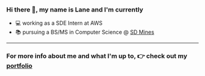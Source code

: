 ### Hi there 👋, my name is Lane and I'm currently
- :computer: working as a SDE Intern at AWS
- :books: pursuing a BS/MS in Computer Science @ [SD Mines](https://www.sdsmt.edu)
---
### For more info about me and what I'm up to, :point_right: check out my [portfolio](https://www.lanemoseley.dev)



<!--

**lanemoseley/lanemoseley** is a ✨ _special_ ✨ repository because its `README.md` (this file) appears on your GitHub profile.

Here are some ideas to get you started:

- 🔭 I’m currently working on ...
- 🌱 I’m currently learning ...
- 👯 I’m looking to collaborate on ...
- 🤔 I’m looking for help with ...
- 💬 Ask me about ...
- 📫 How to reach me: ...
- 😄 Pronouns: ...
- ⚡ Fun fact: ...

-->

